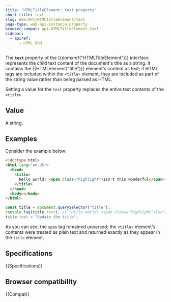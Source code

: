 ```yaml
---
title: "HTMLTitleElement: text property"
short-title: text
slug: Web/API/HTMLTitleElement/text
page-type: web-api-instance-property
browser-compat: api.HTMLTitleElement.text
sidebar:
  - apiref:
      - HTML DOM
---
```


The **`text`** property of the {{domxref("HTMLTitleElement")}} interface represents the child text content of the document's title as a string. It contains the {{HTMLelement("title")}} element's content as text; if HTML tags are included within the `<title>` element, they are included as part of the string value rather than being parsed as HTML.

Setting a value for the `text` property replaces the entire text contents of the `<title>`.

## Value

A string.

## Examples

Consider the example below:

```html
<!doctype html>
<html lang="en-US">
  <head>
    <title>
      Hello world! <span class="highlight">Isn't this wonderful</span> really?
    </title>
  </head>
  <body></body>
</html>
```

```js
const title = document.querySelector("title");
console.log(title.text); // "Hello world! <span class="highlight">Isn't this wonderful</span> really?"
title.text = "Update the title";
```

As you can see, the `span` tag remained unparsed; the `<title>` element's contents were treated as plain text and returned exactly as they appear in the `title` element.

## Specifications

{{Specifications}}

## Browser compatibility

{{Compat}}
